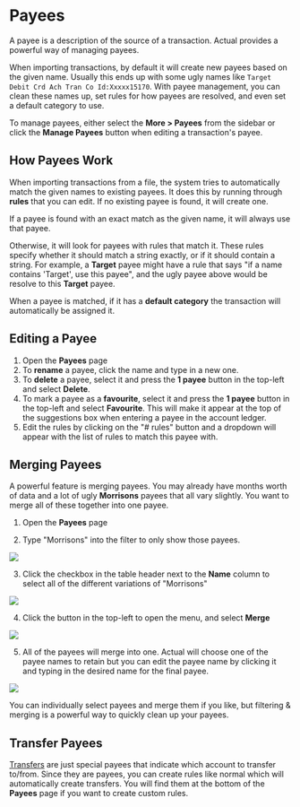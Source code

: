 # Payees

A payee is a description of the source of a transaction. Actual provides a powerful way of managing payees.

When importing transactions, by default it will create new payees based on the given name. Usually this ends up with some ugly names like `Target Debit Crd Ach Tran Co Id:Xxxxx15170`. With payee management, you can clean these names up, set rules for how payees are resolved, and even set a default category to use.

To manage payees, either select the **More >  Payees** from the sidebar or click the **Manage Payees** button when editing a transaction's payee.

## How Payees Work

When importing transactions from a file, the system tries to automatically match the given names to existing payees. It does this by running through **rules** that you can edit. If no existing payee is found, it will create one.

If a payee is found with an exact match as the given name, it will always use that payee.

Otherwise, it will look for payees with rules that match it. These rules specify whether it should match a string exactly, or if it should contain a string. For example, a **Target** payee might have a rule that says "if a name contains 'Target', use this payee", and the ugly payee above would be resolve to this **Target** payee.

When a payee is matched, if it has a **default category** the transaction will automatically be assigned it.

## Editing a Payee

1. Open the **Payees** page
2. To **rename** a payee, click the name and type in a new one.
3. To **delete** a payee, select it and press the **1 payee** button in the top-left and select **Delete**.
4. To mark a payee as a **favourite**, select it and press the **1 payee** button in the top-left and select **Favourite**. This will make it appear at the top of the suggestions box when entering a payee in the account ledger.
5. Edit the rules by clicking on the "# rules" button and a dropdown will appear with the list of rules to match this payee with.

## Merging Payees

A powerful feature is merging payees. You may already have months worth of data and a lot of ugly **Morrisons** payees that all vary slightly. You want to merge all of these together into one payee.

1. Open the **Payees** page

2. Type "Morrisons" into the filter to only show those payees.

![](/img/payees/MergePayeesSearch.png)

3. Click the checkbox in the table header next to the **Name** column to select all of the different variations of "Morrisons"

![](/img/payees/PayeesSelected.png)

4. Click the button in the top-left to open the menu, and select **Merge**

![](/img/payees/MergePayeesOption.png)

5. All of the payees will merge into one. Actual will choose one of the payee names to retain but you can edit the payee name by clicking it and typing in the desired name for the final payee.

![](/img/payees/PayeesMerged.png)

You can individually select payees and merge them if you like, but filtering & merging is a powerful way to quickly clean up your payees.

## Transfer Payees

[Transfers](./transfers.md) are just special payees that indicate which account to transfer to/from. Since they are payees, you can create rules like normal which will automatically create transfers. You will find them at the bottom of the **Payees** page if you want to create custom rules.
